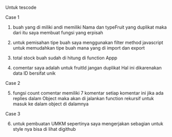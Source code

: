 Untuk tescode 

Case 1 

1. buah yang di miliki andi memiliki Nama dan typeFruit yang duplikat
maka dari itu saya membuat fungsi yang erpisah

2. untuk pemisahan tipe buah saya menggunakan filter method javascript untuk memudahkan tipe buah mana yang di import dan export

3. total stock buah sudah di hitung di function Appp 

4. comentar saya adalah untuk fruitId jangan duplikat Hal ini dikarenakan data ID bersifat unik 

Case 2 

5. fungsi count comentar memiliki 7 komentar setiap komentar ini 
jika ada replies dalam Object maka akan di jalankan function rekursif untuk masuk ke dalam object di dalamnya 

Case 3

6. untuk pembuatan UMKM sepertinya saya mengerjakan sebagian untuk style nya bisa di lihat digithub
